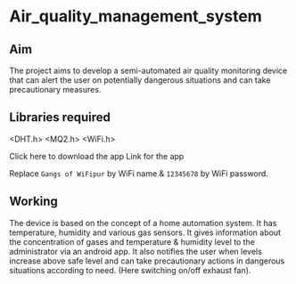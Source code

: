 # Air_quality_management_system

## Aim
The project aims to develop a semi-automated air quality monitoring device that can alert the user on potentially dangerous situations and can take precautionary measures.

## Libraries required
<DHT.h>
<MQ2.h>
<WiFi.h>

Click here to download the app
Link for the app

Replace `Gangs of WiFipur` by WiFi name & `12345678` by WiFi password.

## Working
The device is based on the concept of a home automation system. It has temperature, humidity and various gas sensors. It gives information about the concentration of gases and temperature & humidity level to the administrator via an android app. It also notifies the user when levels increase above safe level and can take precautionary actions in dangerous situations according to need. (Here switching on/off exhaust fan).
